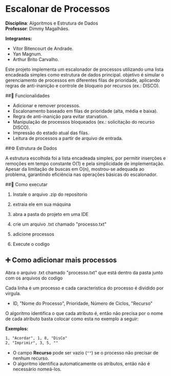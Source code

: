 # Escalonar de Processos
**Disciplina**: Algoritmos e Estrutura de Dados\
**Professor**: Dimmy Magalhães.

**Integrantes:**  
- Vítor Bitencourt de Andrade.
- Yan Magnum.
- Arthur Brito Carvalho.

Este projeto implementa um escalonador de processos utilizando uma lista encadeada simples como estrutura de dados principal. 
objetivo é simular o gerenciamento de processos em diferentes filas de prioridade, 
aplicando regras de anti-inanição e controle de bloqueio por recursos (ex.: DISCO).

##🚀 Funcionalidades

- Adicionar e remover processos.
- Escalonamento baseado em filas de prioridade (alta, média e baixa).
- Regra de anti-inanição para evitar starvation.
- Manipulação de processos bloqueados (ex.: solicitação do recurso DISCO).
- Impressão do estado atual das filas.
- Leitura de processos a partir de arquivo de entrada.

##⚙️ Estrutura de Dados

A estrutura escolhida foi a lista encadeada simples, por permitir inserções e remoções em tempo constante O(1) e pela simplicidade de implementação. 
Apesar da limitação de buscas em O(n), mostrou-se adequada ao problema, garantindo eficiência nas operações básicas do escalonador.

##💾 Como executar 

1. Instale o arquivo .zip do repositorio 

2. extraia ele em sua máquina 

3. abra a pasta do projeto em uma IDE

4. crie um arquivo .txt chamado "processo.txt"

5. adicione processos 

6. Execute o codigo 

## ➕ Como adicionar mais processos 
Abra o arquivo .txt chamado "processo.txt" que está dentro da pasta junto com os arquivos do codigo

Cada linha é um processo e cada caracteristica do processo é dividido por virgula.

- ID, "Nome do Processo", Prioridade, Número de Ciclos, "Recurso"


O algoritmo identifica o que cada atributo é, então não precisa por o nome de cada atributo
basta colocar como esta no exemplo a seguir:


**Exemplos:**
```txt
1, "Acordar", 1, 8, "DisCo"
2, "Imprimir", 3, 5, "" 
```
- O campo **Recurso** pode ser vazio (`""`) se o processo não precisar de nenhum recurso.  
- O algoritmo identifica automaticamente os atributos, então não é necessário nomeá-los.



